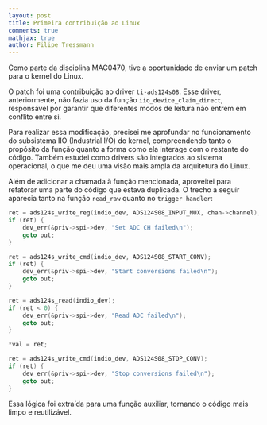 ```yaml
---
layout: post
title: Primeira contribuição ao Linux
comments: true
mathjax: true
author: Filipe Tressmann
---
```


Como parte da disciplina MAC0470, tive a oportunidade de enviar um patch para o kernel do Linux.

O patch foi uma contribuição ao driver `ti-ads124s08`. Esse driver, anteriormente, não fazia uso da função `iio_device_claim_direct`, responsável por garantir que diferentes modos de leitura não entrem em conflito entre si.

Para realizar essa modificação, precisei me aprofundar no funcionamento do subsistema IIO (Industrial I/O) do kernel, compreendendo tanto o propósito da função quanto a forma como ela interage com o restante do código. Também estudei como drivers são integrados ao sistema operacional, o que me deu uma visão mais ampla da arquitetura do Linux.

Além de adicionar a chamada à função mencionada, aproveitei para refatorar uma parte do código que estava duplicada. O trecho a seguir aparecia tanto na função `read_raw` quanto no `trigger handler`:

```c
ret = ads124s_write_reg(indio_dev, ADS124S08_INPUT_MUX, chan->channel);
if (ret) {
    dev_err(&priv->spi->dev, "Set ADC CH failed\n");
    goto out;
}

ret = ads124s_write_cmd(indio_dev, ADS124S08_START_CONV);
if (ret) {
    dev_err(&priv->spi->dev, "Start conversions failed\n");
    goto out;
}

ret = ads124s_read(indio_dev);
if (ret < 0) {
    dev_err(&priv->spi->dev, "Read ADC failed\n");
    goto out;
}

*val = ret;

ret = ads124s_write_cmd(indio_dev, ADS124S08_STOP_CONV);
if (ret) {
    dev_err(&priv->spi->dev, "Stop conversions failed\n");
    goto out;
}
```

Essa lógica foi extraída para uma função auxiliar, tornando o código mais limpo e reutilizável.
